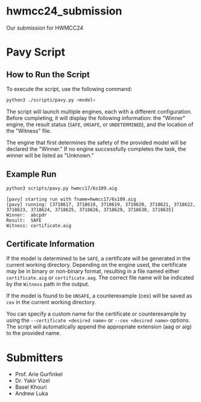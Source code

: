 # hwmcc24_submission

Our submission for HWMCC24

# Pavy Script

## How to Run the Script

To execute the script, use the following command:

```bash
python3 ./scripts/pavy.py <model>

```

The script will launch multiple engines, each with a different configuration. Before completing, it will display the following information: the "Winner" engine, the result status (`SAFE`, `UNSAFE`, or `UNDETERMINED`), and the location of the "Witness" file.

The engine that first determines the safety of the provided model will be declared the "Winner." If no engine successfully completes the task, the winner will be listed as "Unknown."

## Example Run

```bash
python3 scripts/pavy.py hwmcc17/6s109.aig

```
```output
[pavy] starting run with fname=hwmcc17/6s109.aig
[pavy] running: [3718617, 3718618, 3718619, 3718620, 3718621, 3718622, 3718623, 3718624, 3718625, 3718626, 3718629, 3718630, 3718635]
Winner:  abcpdr
Result:  SAFE
Witness: certificate.aig
```

## Certificate Information

If the model is determined to be `SAFE`, a certificate will be generated in the current working directory. Depending on the engine used, the certificate may be in binary or non-binary format, resulting in a file named either `certificate.aig` or `certificate.aag`. The correct file name will be indicated by the `Witness` path in the output.

If the model is found to be `UNSAFE`, a counterexample (cex) will be saved as `cex` in the current working directory.

You can specify a custom name for the certificate or counterexample by using the `--certificate <desired name>` or `--cex <desired name>` options. The script will automatically append the appropriate extension (aag or aig) to the provided name.

# Submitters

* Prof. Arie Gurfinkel
* Dr. Yakir Vizel
* Basel Khouri
* Andrew Luka
